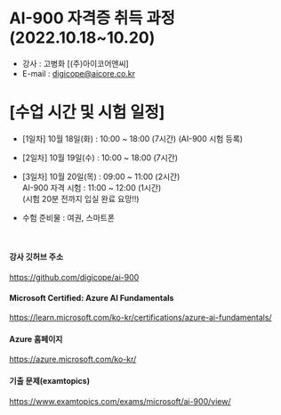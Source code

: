 # AI-900 자격증 취득 과정 (2022.10.18~10.20)

- 강사 : 고병화 [(주)아이코어앤씨]
- E-mail : digicope@aicore.co.kr



# [수업 시간 및 시험 일정]
- [1일차] 10월 18일(화) : 10:00 ~ 18:00 (7시간)  (AI-900 시험 등록)

- [2일차] 10월 19일(수) : 10:00 ~ 18:00 (7시간)

- [3일차] 10월 20일(목) :  09:00 ~ 11:00 (2시간) <br>
     AI-900 자격 시험  :  11:00 ~ 12:00 (1시간) <br>
     (시험 20분 전까지 입실 완료 요망!!)   

- 수험 준비물 : 여권, 스마트폰

<br>

#### 강사 깃허브 주소
https://github.com/digicope/ai-900
<br>

#### Microsoft Certified: Azure AI Fundamentals
https://learn.microsoft.com/ko-kr/certifications/azure-ai-fundamentals/
<br>

#### Azure 홈페이지
https://azure.microsoft.com/ko-kr/
<br>

#### 기출 문제(examtopics)
https://www.examtopics.com/exams/microsoft/ai-900/view/


